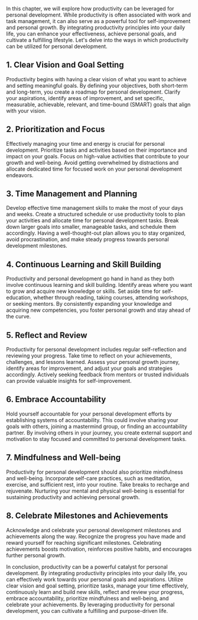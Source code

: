 
In this chapter, we will explore how productivity can be leveraged for personal development. While productivity is often associated with work and task management, it can also serve as a powerful tool for self-improvement and personal growth. By integrating productivity principles into your daily life, you can enhance your effectiveness, achieve personal goals, and cultivate a fulfilling lifestyle. Let's delve into the ways in which productivity can be utilized for personal development.

## 1\. Clear Vision and Goal Setting

Productivity begins with having a clear vision of what you want to achieve and setting meaningful goals. By defining your objectives, both short-term and long-term, you create a roadmap for personal development. Clarify your aspirations, identify areas of improvement, and set specific, measurable, achievable, relevant, and time-bound (SMART) goals that align with your vision.

## 2\. Prioritization and Focus

Effectively managing your time and energy is crucial for personal development. Prioritize tasks and activities based on their importance and impact on your goals. Focus on high-value activities that contribute to your growth and well-being. Avoid getting overwhelmed by distractions and allocate dedicated time for focused work on your personal development endeavors.

## 3\. Time Management and Planning

Develop effective time management skills to make the most of your days and weeks. Create a structured schedule or use productivity tools to plan your activities and allocate time for personal development tasks. Break down larger goals into smaller, manageable tasks, and schedule them accordingly. Having a well-thought-out plan allows you to stay organized, avoid procrastination, and make steady progress towards personal development milestones.

## 4\. Continuous Learning and Skill Building

Productivity and personal development go hand in hand as they both involve continuous learning and skill building. Identify areas where you want to grow and acquire new knowledge or skills. Set aside time for self-education, whether through reading, taking courses, attending workshops, or seeking mentors. By consistently expanding your knowledge and acquiring new competencies, you foster personal growth and stay ahead of the curve.

## 5\. Reflect and Review

Productivity for personal development includes regular self-reflection and reviewing your progress. Take time to reflect on your achievements, challenges, and lessons learned. Assess your personal growth journey, identify areas for improvement, and adjust your goals and strategies accordingly. Actively seeking feedback from mentors or trusted individuals can provide valuable insights for self-improvement.

## 6\. Embrace Accountability

Hold yourself accountable for your personal development efforts by establishing systems of accountability. This could involve sharing your goals with others, joining a mastermind group, or finding an accountability partner. By involving others in your journey, you create external support and motivation to stay focused and committed to personal development tasks.

## 7\. Mindfulness and Well-being

Productivity for personal development should also prioritize mindfulness and well-being. Incorporate self-care practices, such as meditation, exercise, and sufficient rest, into your routine. Take breaks to recharge and rejuvenate. Nurturing your mental and physical well-being is essential for sustaining productivity and achieving personal growth.

## 8\. Celebrate Milestones and Achievements

Acknowledge and celebrate your personal development milestones and achievements along the way. Recognize the progress you have made and reward yourself for reaching significant milestones. Celebrating achievements boosts motivation, reinforces positive habits, and encourages further personal growth.

In conclusion, productivity can be a powerful catalyst for personal development. By integrating productivity principles into your daily life, you can effectively work towards your personal goals and aspirations. Utilize clear vision and goal setting, prioritize tasks, manage your time effectively, continuously learn and build new skills, reflect and review your progress, embrace accountability, prioritize mindfulness and well-being, and celebrate your achievements. By leveraging productivity for personal development, you can cultivate a fulfilling and purpose-driven life.
